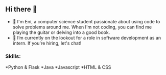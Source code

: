 ## Hi there 👋
- 🔭 I'm Eni, a computer science student passionate about using code to solve problems around me. When I'm not coding, you can find me playing the guitar or delving into a good book.
- 🌱 I’m currently on the lookout for a role in software development as an intern. If you're hiring, let's chat!
  
### Skills: 
*Python & Flask
*Java 
*Javascript 
*HTML & CSS
<!--
**enibalo/enibalo** is a ✨ _special_ ✨ repository because its `README.md` (this file) appears on your GitHub profile.

Here are some ideas to get you started:

- 🔭 I’m currently working on ...
- 🌱 I’m currently learning ...
- 👯 I’m looking to collaborate on ...
- 🤔 I’m looking for help with ...
- 💬 Ask me about ...
- 📫 How to reach me: ...
- 😄 Pronouns: ...
- ⚡ Fun fact: ...
-->

